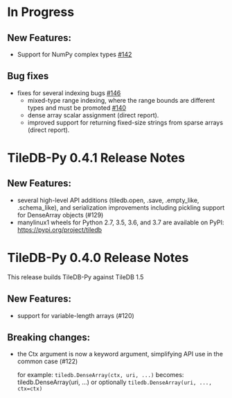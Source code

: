 # In Progress

## New Features:

* Support for NumPy complex types [#142](https://github.com/TileDB-Inc/TileDB-Py/pull/142)

## Bug fixes
* fixes for several indexing bugs [#146](https://github.com/TileDB-Inc/TileDB-Py/pull/146)
  - mixed-type range indexing, where the range bounds are different types and must be promoted
    [#140](https://github.com/TileDB-Inc/TileDB-Py/issues/140)
  - dense array scalar assignment (direct report).
  - improved support for returning fixed-size strings from sparse arrays (direct report).

# TileDB-Py 0.4.1 Release Notes

## New Features:

* several high-level API additions (tiledb.open, .save, .empty_like, .schema_like), and serialization improvements including pickling support for DenseArray objects (#129)
* manylinux1 wheels for Python 2.7, 3.5, 3.6, and 3.7 are available on PyPI: https://pypi.org/project/tiledb

# TileDB-Py 0.4.0 Release Notes

This release builds TileDB-Py against TileDB 1.5

## New Features:

* support for variable-length arrays (#120)

## Breaking changes:

* the Ctx argument is now a keyword argument, simplifying API use in the common case (#122)

  for example: `tiledb.DenseArray(ctx, uri, ...)` becomes: tiledb.DenseArray(uri, ...)
  or optionally `tiledb.DenseArray(uri, ..., ctx=ctx)`
